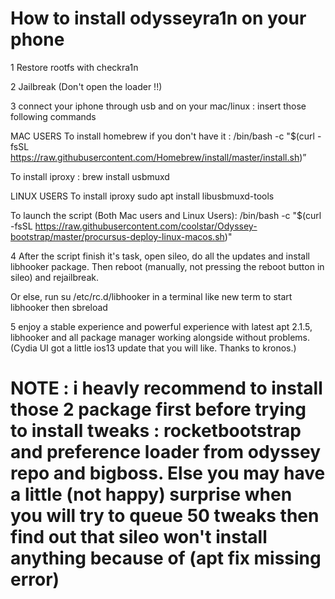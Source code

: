 # How to install odysseyra1n on your phone

1 Restore rootfs with checkra1n

2 Jailbreak (Don't open the loader !!)

3 connect your iphone through usb and on your mac/linux : insert those following commands

MAC USERS To install homebrew if you don't have it : /bin/bash -c "$(curl -fsSL https://raw.githubusercontent.com/Homebrew/install/master/install.sh)”

To install iproxy : brew install usbmuxd

LINUX USERS To install iproxy sudo apt install libusbmuxd-tools

To launch the script (Both Mac users and Linux Users): /bin/bash -c "$(curl -fsSL https://raw.githubusercontent.com/coolstar/Odyssey-bootstrap/master/procursus-deploy-linux-macos.sh)"

4 After the script finish it's task, open sileo, do all the updates and install libhooker package. Then reboot (manually, not pressing the reboot button in sileo) and rejailbreak.

Or else, run su /etc/rc.d/libhooker in a terminal like new term to start libhooker then sbreload

5 enjoy a stable experience and powerful experience with latest apt 2.1.5, libhooker and all package manager working alongside without problems. (Cydia UI got a little ios13 update that you will like. Thanks to kronos.)

# NOTE : i heavly recommend to install those 2 package first before trying to install tweaks : rocketbootstrap and preference loader from odyssey repo and bigboss. Else you may have a little (not happy) surprise when you will try to queue 50 tweaks then find out that sileo won't install anything because of (apt fix missing error)
